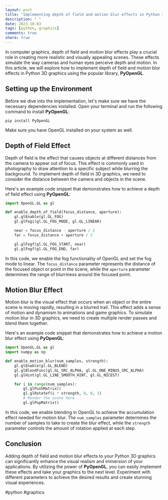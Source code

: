 ```yaml
---
layout: post
title: "Implementing depth of field and motion blur effects in Python 3D graphics"
description: " "
date: 2023-10-03
tags: [python, graphics]
comments: true
share: true
---
```


In computer graphics, depth of field and motion blur effects play a crucial role in creating more realistic and visually appealing scenes. These effects simulate the way cameras and human eyes perceive depth and motion. In this article, we will explore how to implement depth of field and motion blur effects in Python 3D graphics using the popular library, **PyOpenGL**.

## Setting up the Environment

Before we dive into the implementation, let's make sure we have the necessary dependencies installed. Open your terminal and run the following command to install **PyOpenGL**:

```
pip install PyOpenGL
```
Make sure you have OpenGL installed on your system as well.

## Depth of Field Effect

Depth of field is the effect that causes objects at different distances from the camera to appear out of focus. This effect is commonly used in photography to draw attention to a specific subject while blurring the background. To implement depth of field in 3D graphics, we need to consider the distance between the camera and objects in the scene.

Here's an example code snippet that demonstrates how to achieve a depth of field effect using **PyOpenGL**:

```python
import OpenGL.GL as gl

def enable_depth_of_field(focus_distance, aperture):
    gl.glEnable(gl.GL_FOG)
    gl.glFogi(gl.GL_FOG_MODE, gl.GL_LINEAR)

    near = focus_distance - aperture / 2
    far = focus_distance + aperture / 2

    gl.glFogf(gl.GL_FOG_START, near)
    gl.glFogf(gl.GL_FOG_END, far)
```

In this code, we enable the fog functionality of OpenGL and set the fog mode to linear. The `focus_distance` parameter represents the distance of the focused object or point in the scene, while the `aperture` parameter determines the range of blurriness around the focused point.

## Motion Blur Effect

Motion blur is the visual effect that occurs when an object or the entire scene is moving rapidly, resulting in a blurred trail. This effect adds a sense of motion and dynamism to animations and game graphics. To simulate motion blur in 3D graphics, we need to create multiple render passes and blend them together.

Here's an example code snippet that demonstrates how to achieve a motion blur effect using **PyOpenGL**:

```python
import OpenGL.GL as gl
import numpy as np

def enable_motion_blur(num_samples, strength):
    gl.glEnable(gl.GL_BLEND)
    gl.glBlendFunc(gl.GL_SRC_ALPHA, gl.GL_ONE_MINUS_SRC_ALPHA)
    gl.glHint(gl.GL_LINE_SMOOTH_HINT, gl.GL_NICEST)

    for i in range(num_samples):
        gl.glPushMatrix()
        gl.glRotatef(i * strength, 0, 0, 1)
        # Render the scene here
        gl.glPopMatrix()
```

In this code, we enable blending in OpenGL to achieve the accumulation effect needed for motion blur. The `num_samples` parameter determines the number of samples to take to create the blur effect, while the `strength` parameter controls the amount of rotation applied at each step.

## Conclusion

Adding depth of field and motion blur effects to your Python 3D graphics can significantly enhance the visual realism and immersion of your applications. By utilizing the power of **PyOpenGL**, you can easily implement these effects and take your graphics to the next level. Experiment with different parameters to achieve the desired results and create stunning visual experiences.

#python #graphics